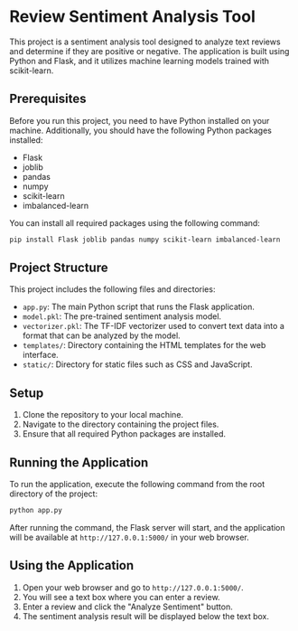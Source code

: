# Review Sentiment Analysis Tool

This project is a sentiment analysis tool designed to analyze text reviews and determine if they are positive or negative. The application is built using Python and Flask, and it utilizes machine learning models trained with scikit-learn.

## Prerequisites

Before you run this project, you need to have Python installed on your machine. Additionally, you should have the following Python packages installed:
- Flask
- joblib
- pandas
- numpy
- scikit-learn
- imbalanced-learn

You can install all required packages using the following command:

```bash
pip install Flask joblib pandas numpy scikit-learn imbalanced-learn
```

## Project Structure

This project includes the following files and directories:
- `app.py`: The main Python script that runs the Flask application.
- `model.pkl`: The pre-trained sentiment analysis model.
- `vectorizer.pkl`: The TF-IDF vectorizer used to convert text data into a format that can be analyzed by the model.
- `templates/`: Directory containing the HTML templates for the web interface.
- `static/`: Directory for static files such as CSS and JavaScript.

## Setup

1. Clone the repository to your local machine.
2. Navigate to the directory containing the project files.
3. Ensure that all required Python packages are installed.

## Running the Application

To run the application, execute the following command from the root directory of the project:

```bash
python app.py
```

After running the command, the Flask server will start, and the application will be available at `http://127.0.0.1:5000/` in your web browser.

## Using the Application

1. Open your web browser and go to `http://127.0.0.1:5000/`.
2. You will see a text box where you can enter a review.
3. Enter a review and click the "Analyze Sentiment" button.
4. The sentiment analysis result will be displayed below the text box.
